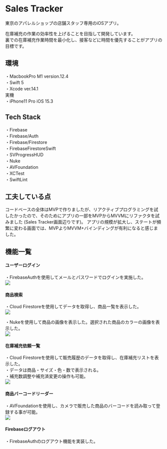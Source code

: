 
# Sales Tracker

東京のアパレルショップの店舗スタッフ専用のiOSアプリ。  
  
在庫補充の作業の効率性を上げることを目指して開発しています。  
裏での在庫補充作業時間を最小化し、接客などに時間を優先することがアプリの目標です。  


## 環境
・MacbookPro M1 version.12.4  
・Swift 5  
・Xcode ver.14.1  
実機  
・iPhone11 Pro iOS 15.3

## Tech Stack
・Firebase  
・Firebase/Auth  
・Firebase/Firestore  
・FirebaseFirestoreSwift  
・SVProgressHUD  
・Nuke  
・AVFoundation  
・XCTest  
・SwiftLint  


## 工夫している点
コードベースの全体はMVPで作りましたが、リアクティブプログラミングを試したかったので、そのためにアプリの一部をMVPからMVVMにリファクタを試みました (Sales Tracker画面辺りです)。
アプリの規模が拡大し、ステートが頻繁に変わる画面では、MVPよりMVVM+バインディングが有利になると感じました。

## 機能一覧
#### ユーザーログイン  
・FirebaseAuthを使用してメールとパスワードでログインを実施した。  
![](https://github.com/mikio1998/mikio1998.github.io/blob/master/images/Gifs/AppDemo5_AdobeExpress.gif?raw=true)

#### 商品検索  
・Cloud Firestoreを使用してデータを取得し、商品一覧を表示した。  
![](https://github.com/mikio1998/mikio1998.github.io/blob/master/images/Gifs/AppDemo1_MP4_AdobeExpress.gif?raw=true) 

・Nukeを使用して商品の画像を表示した。選択された商品のカラーの画像を表示した。  
![](https://github.com/mikio1998/mikio1998.github.io/blob/master/images/Gifs/AppDemo2_AdobeExpress%20(2).gif?raw=true)      

#### 在庫補充依頼一覧  
・Cloud Firestoreを使用して販売履歴のデータを取得し、在庫補充リストを表示した。  
・データは商品・サイズ・色・数で表示される。  
・補充数調整や補充済変更の操作も可能。  
![](https://github.com/mikio1998/mikio1998.github.io/blob/master/images/Gifs/AppDemo4_AdobeExpress.gif?raw=true)

#### 商品バーコードリーダー  
・AVFoundationを使用し、カメラで販売した商品のバーコードを読み取って登録する事が可能。  
![](https://github.com/mikio1998/mikio1998.github.io/blob/master/images/Gifs/AppDemo3_AdobeExpress.gif?raw=true)

#### Firebaseログアウト  
・FirebaseAuthのログアウト機能を実装した。

